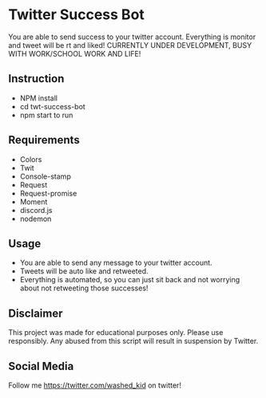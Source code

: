 # Twitter Success Bot

You are able to send success to your twitter account. Everything is monitor and tweet will be rt and liked!
CURRENTLY UNDER DEVELOPMENT, BUSY WITH WORK/SCHOOL WORK AND LIFE!

## Instruction

- NPM install
- cd twt-success-bot
- npm start to run

## Requirements

- Colors
- Twit
- Console-stamp
- Request
- Request-promise
- Moment
- discord.js
- nodemon

## Usage

- You are able to send any message to your twitter account.
- Tweets will be auto like and retweeted.
- Everything is automated, so you can just sit back and not worrying about not retweeting those successes!

## Disclaimer

This project was made for educational purposes only. Please use responsibly. Any abused from this script will result in suspension by Twitter.

## Social Media

Follow me https://twitter.com/washed_kid on twitter!
